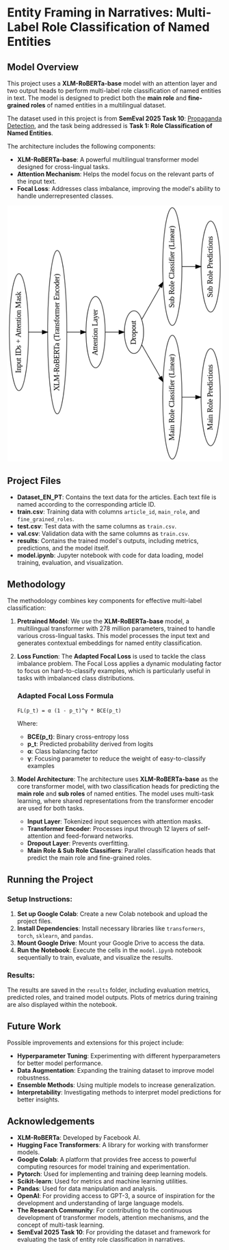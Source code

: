 # Entity Framing in Narratives: Multi-Label Role Classification of Named Entities

## Model Overview

This project uses a **XLM-RoBERTa-base** model with an attention layer and two output heads to perform multi-label role classification of named entities in text. The model is designed to predict both the **main role** and **fine-grained roles** of named entities in a multilingual dataset.

The dataset used in this project is from **SemEval 2025 Task 10**: [Propaganda Detection](https://propaganda.math.unipd.it/semeval2025task10/), and the task being addressed is **Task 1: Role Classification of Named Entities**.

The architecture includes the following components:
- **XLM-RoBERTa-base**: A powerful multilingual transformer model designed for cross-lingual tasks.
- **Attention Mechanism**: Helps the model focus on the relevant parts of the input text.
- **Focal Loss**: Addresses class imbalance, improving the model's ability to handle underrepresented classes.

![Model Architecture](model_architecture.png)

## Project Files

- **Dataset_EN_PT**: Contains the text data for the articles. Each text file is named according to the corresponding article ID.
- **train.csv**: Training data with columns `article_id`, `main_role`, and `fine_grained_roles`.
- **test.csv**: Test data with the same columns as `train.csv`.
- **val.csv**: Validation data with the same columns as `train.csv`.
- **results**: Contains the trained model's outputs, including metrics, predictions, and the model itself.
- **model.ipynb**: Jupyter notebook with code for data loading, model training, evaluation, and visualization.

## Methodology

The methodology combines key components for effective multi-label classification:

1. **Pretrained Model**: We use the **XLM-RoBERTa-base** model, a multilingual transformer with 278 million parameters, trained to handle various cross-lingual tasks. This model processes the input text and generates contextual embeddings for named entity classification.

2. **Loss Function**: The **Adapted Focal Loss** is used to tackle the class imbalance problem. The Focal Loss applies a dynamic modulating factor to focus on hard-to-classify examples, which is particularly useful in tasks with imbalanced class distributions.

    ### Adapted Focal Loss Formula
    ```
    FL(p_t) = α (1 - p_t)^γ * BCE(p_t)
    ```
    Where:
    - **BCE(p_t)**: Binary cross-entropy loss
    - **p_t**: Predicted probability derived from logits
    - **α**: Class balancing factor
    - **γ**: Focusing parameter to reduce the weight of easy-to-classify examples

3. **Model Architecture**: The architecture uses **XLM-RoBERTa-base** as the core transformer model, with two classification heads for predicting the **main role** and **sub roles** of named entities. The model uses multi-task learning, where shared representations from the transformer encoder are used for both tasks.

    - **Input Layer**: Tokenized input sequences with attention masks.
    - **Transformer Encoder**: Processes input through 12 layers of self-attention and feed-forward networks.
    - **Dropout Layer**: Prevents overfitting.
    - **Main Role & Sub Role Classifiers**: Parallel classification heads that predict the main role and fine-grained roles.

## Running the Project

### Setup Instructions:
1. **Set up Google Colab**: Create a new Colab notebook and upload the project files.
2. **Install Dependencies**: Install necessary libraries like `transformers`, `torch`, `sklearn`, and `pandas`.
3. **Mount Google Drive**: Mount your Google Drive to access the data.
4. **Run the Notebook**: Execute the cells in the `model.ipynb` notebook sequentially to train, evaluate, and visualize the results.

### Results:
The results are saved in the `results` folder, including evaluation metrics, predicted roles, and trained model outputs. Plots of metrics during training are also displayed within the notebook.

## Future Work

Possible improvements and extensions for this project include:
- **Hyperparameter Tuning**: Experimenting with different hyperparameters for better model performance.
- **Data Augmentation**: Expanding the training dataset to improve model robustness.
- **Ensemble Methods**: Using multiple models to increase generalization.
- **Interpretability**: Investigating methods to interpret model predictions for better insights.

## Acknowledgements

- **XLM-RoBERTa**: Developed by Facebook AI.
- **Hugging Face Transformers**: A library for working with transformer models.
- **Google Colab**: A platform that provides free access to powerful computing resources for model training and experimentation.
- **Pytorch**: Used for implementing and training deep learning models.
- **Scikit-learn**: Used for metrics and machine learning utilities.
- **Pandas**: Used for data manipulation and analysis.
- **OpenAI**: For providing access to GPT-3, a source of inspiration for the development and understanding of large language models.
- **The Research Community**: For contributing to the continuous development of transformer models, attention mechanisms, and the concept of multi-task learning.
- **SemEval 2025 Task 10**: For providing the dataset and framework for evaluating the task of entity role classification in narratives.
